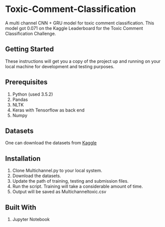 # Toxic-Comment-Classification
A multi channel CNN + GRU model for toxic comment classification. This model got 0.071 on the Kaggle Leaderboard for the Toxic Comment Classification Challenge.

## Getting Started
These instructions will get you a copy of the project up and running on your local machine for development and testing purposes.

## Prerequisites
1. Python (used 3.5.2)
2. Pandas
3. NLTK
4. Keras with Tensorflow as back end
5. Numpy

## Datasets
One can download the datasets from [Kaggle]( https://www.kaggle.com/c/jigsaw-toxic-comment-classification-challenge/data)

## Installation
1. Clone Multichannel.py to your local system.
2. Download the datasets.
3. Update the path of training, testing and submission files.
4. Run the script. Training will take a considerable amount of time.
5. Output will be saved as Multichanneltoxic.csv

## Built With
1. Jupyter Notebook

